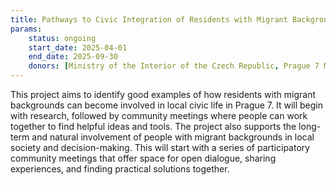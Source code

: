 ```yaml
---
title: Pathways to Civic Integration of Residents with Migrant Backgrounds
params:
    status: ongoing
    start_date: 2025-04-01
    end_date: 2025-09-30
    donors: [Ministry of the Interior of the Czech Republic, Prague 7 Municipal District]
---
```


This project aims to identify good examples of how residents with migrant backgrounds can become involved in local civic life in Prague 7. It will begin with research, followed by community meetings where people can work together to find helpful ideas and tools.
The project also supports the long-term and natural involvement of people with migrant backgrounds in local society and decision-making. This will start with a series of participatory community meetings that offer space for open dialogue, sharing experiences, and finding practical solutions together.